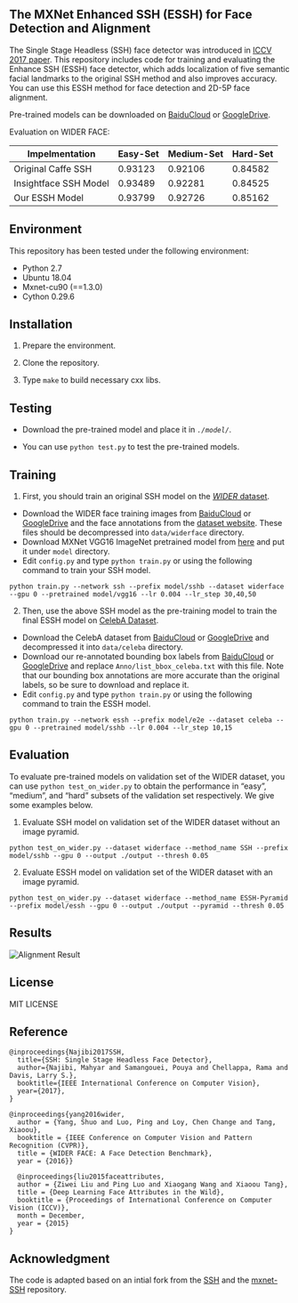
## The MXNet Enhanced SSH (ESSH) for Face Detection and Alignment

The Single Stage Headless (SSH) face detector was introduced in [ICCV 2017 paper](https://arxiv.org/abs/1708.03979). This repository includes code for training and evaluating the Enhance SSH (ESSH) face detector, which adds localization of five semantic facial landmarks to the original SSH method and also improves accuracy. You can use this ESSH method for face detection and 2D-5P face alignment.

Pre-trained models can be downloaded on [BaiduCloud](https://pan.baidu.com/s/1sghM7w1nN3j8-UHfBHo6rA) or [GoogleDrive](https://drive.google.com/open?id=1eX_i0iZxZTMyJ4QccYd2F4x60GbZqQQJ).

Evaluation on WIDER FACE:

| Impelmentation     | Easy-Set | Medium-Set | Hard-Set |
| ------------------ | -------- | ---------- | -------- |
| Original Caffe SSH | 0.93123  | 0.92106    | 0.84582  |
| Insightface SSH Model | 0.93489  | 0.92281    | 0.84525  |
| Our ESSH Model | 0.93799  | 0.92726    | 0.85162  |

## Environment

This repository has been tested under the following environment:

-   Python 2.7 
-   Ubuntu 18.04
-   Mxnet-cu90 (==1.3.0)
-   Cython 0.29.6

## Installation

1.  Prepare the environment.

2.  Clone the repository.
    
3.  Type  `make`  to build necessary cxx libs.

## Testing

  -  Download the pre-trained model and place it in *`./model/`*.

  -  You can use `python test.py` to test the pre-trained models.

## Training
1. First, you should train an original SSH model on the [*WIDER* dataset](http://mmlab.ie.cuhk.edu.hk/projects/WIDERFace).
  -  Download the WIDER face training images from [BaiduCloud](https://pan.baidu.com/s/1NI4Pu4kyjH-j_miTqVKZlw) or [GoogleDrive](https://drive.google.com/file/d/0B6eKvaijfFUDQUUwd21EckhUbWs/view?usp=sharing) and the face annotations from the [dataset website](http://mmlab.ie.cuhk.edu.hk/projects/WIDERFace/support/bbx_annotation/wider_face_split.zip). These files should be decompressed into `data/widerface` directory. 
  -  Download MXNet VGG16 ImageNet pretrained model from [here](http://data.dmlc.ml/models/imagenet/vgg/vgg16-0000.params) and put it under `model` directory. 
  -  Edit `config.py` and type `python train.py` or using the following command to train your SSH model.
```
python train.py --network ssh --prefix model/sshb --dataset widerface --gpu 0 --pretrained model/vgg16 --lr 0.004 --lr_step 30,40,50
```
2. Then, use the above SSH model as the pre-training model to train the final ESSH model on [CelebA Dataset](http://mmlab.ie.cuhk.edu.hk/projects/CelebA.html). 
  - Download the CelebA dataset from [BaiduCloud](http://pan.baidu.com/s/1eSNpdRG) or [GoogleDrive](https://drive.google.com/open?id=0B7EVK8r0v71pWEZsZE9oNnFzTm8) and decompressed it into `data/celeba` directory.
  - Download our re-annotated bounding box labels from [BaiduCloud](https://pan.baidu.com/s/1wiOo__wWjjiauI7li_naDg) or [GoogleDrive](https://drive.google.com/open?id=1bIq7Eu108HySN5y5WLKbIks5isDxAYnh) and replace `Anno/list_bbox_celeba.txt` with this file. Note that our bounding box annotations  are more accurate than the original labels, so be sure to download and replace it.
  -  Edit `config.py` and type `python train.py` or using the following command to train the ESSH model.
```
python train.py --network essh --prefix model/e2e --dataset celeba --gpu 0 --pretrained model/sshb --lr 0.004 --lr_step 10,15
```

## Evaluation
  
  To evaluate pre-trained models on validation set of the WIDER dataset, you can use `python test_on_wider.py` to obtain the performance in “easy”, “medium”, and “hard” subsets of the validation set respectively. We give some examples below. 

1. Evaluate SSH model on validation set of the WIDER dataset without an image pyramid.
```
python test_on_wider.py --dataset widerface --method_name SSH --prefix model/sshb --gpu 0 --output ./output --thresh 0.05
```

2. Evaluate ESSH model on validation set of the WIDER dataset with an image pyramid.
```
python test_on_wider.py --dataset widerface --method_name ESSH-Pyramid --prefix model/essh --gpu 0 --output ./output --pyramid --thresh 0.05
```

## Results
![Alignment Result](https://raw.githubusercontent.com/deepinx/SSH_alignment/master/sample-images/detection_result.png)

## License

MIT LICENSE


## Reference

```
@inproceedings{Najibi2017SSH,
  title={SSH: Single Stage Headless Face Detector},
  author={Najibi, Mahyar and Samangouei, Pouya and Chellappa, Rama and Davis, Larry S.},
  booktitle={IEEE International Conference on Computer Vision},
  year={2017},
}

@inproceedings{yang2016wider,
  author = {Yang, Shuo and Luo, Ping and Loy, Chen Change and Tang, Xiaoou},
  booktitle = {IEEE Conference on Computer Vision and Pattern Recognition (CVPR)},
  title = {WIDER FACE: A Face Detection Benchmark},
  year = {2016}}
  
  @inproceedings{liu2015faceattributes,
  author = {Ziwei Liu and Ping Luo and Xiaogang Wang and Xiaoou Tang},
  title = {Deep Learning Face Attributes in the Wild},
  booktitle = {Proceedings of International Conference on Computer Vision (ICCV)},
  month = December,
  year = {2015} 
}
```

## Acknowledgment

The code is adapted based on an intial fork from the [SSH](https://github.com/mahyarnajibi/SSH) and the [mxnet-SSH](https://github.com/deepinsight/mxnet-SSH) repository.


